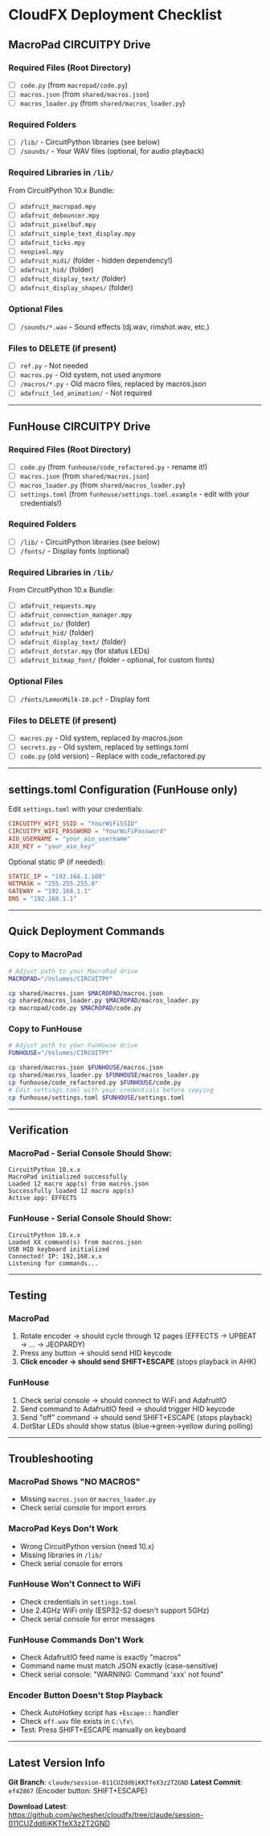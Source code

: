 # CloudFX Deployment Checklist

## MacroPad CIRCUITPY Drive

### Required Files (Root Directory)
- [ ] `code.py` (from `macropad/code.py`)
- [ ] `macros.json` (from `shared/macros.json`)
- [ ] `macros_loader.py` (from `shared/macros_loader.py`)

### Required Folders
- [ ] `/lib/` - CircuitPython libraries (see below)
- [ ] `/sounds/` - Your WAV files (optional, for audio playback)

### Required Libraries in `/lib/`
From CircuitPython 10.x Bundle:
- [ ] `adafruit_macropad.mpy`
- [ ] `adafruit_debouncer.mpy`
- [ ] `adafruit_pixelbuf.mpy`
- [ ] `adafruit_simple_text_display.mpy`
- [ ] `adafruit_ticks.mpy`
- [ ] `neopixel.mpy`
- [ ] `adafruit_midi/` (folder - hidden dependency!)
- [ ] `adafruit_hid/` (folder)
- [ ] `adafruit_display_text/` (folder)
- [ ] `adafruit_display_shapes/` (folder)

### Optional Files
- [ ] `/sounds/*.wav` - Sound effects (dj.wav, rimshot.wav, etc.)

### Files to DELETE (if present)
- [ ] `ref.py` - Not needed
- [ ] `macros.py` - Old system, not used anymore
- [ ] `/macros/*.py` - Old macro files, replaced by macros.json
- [ ] `adafruit_led_animation/` - Not required

---

## FunHouse CIRCUITPY Drive

### Required Files (Root Directory)
- [ ] `code.py` (from `funhouse/code_refactored.py` - rename it!)
- [ ] `macros.json` (from `shared/macros.json`)
- [ ] `macros_loader.py` (from `shared/macros_loader.py`)
- [ ] `settings.toml` (from `funhouse/settings.toml.example` - edit with your credentials!)

### Required Folders
- [ ] `/lib/` - CircuitPython libraries (see below)
- [ ] `/fonts/` - Display fonts (optional)

### Required Libraries in `/lib/`
From CircuitPython 10.x Bundle:
- [ ] `adafruit_requests.mpy`
- [ ] `adafruit_connection_manager.mpy`
- [ ] `adafruit_io/` (folder)
- [ ] `adafruit_hid/` (folder)
- [ ] `adafruit_display_text/` (folder)
- [ ] `adafruit_dotstar.mpy` (for status LEDs)
- [ ] `adafruit_bitmap_font/` (folder - optional, for custom fonts)

### Optional Files
- [ ] `/fonts/LemonMilk-10.pcf` - Display font

### Files to DELETE (if present)
- [ ] `macros.py` - Old system, replaced by macros.json
- [ ] `secrets.py` - Old system, replaced by settings.toml
- [ ] `code.py` (old version) - Replace with code_refactored.py

---

## settings.toml Configuration (FunHouse only)

Edit `settings.toml` with your credentials:

```toml
CIRCUITPY_WIFI_SSID = "YourWiFiSSID"
CIRCUITPY_WIFI_PASSWORD = "YourWiFiPassword"
AIO_USERNAME = "your_aio_username"
AIO_KEY = "your_aio_key"
```

Optional static IP (if needed):
```toml
STATIC_IP = "192.168.1.100"
NETMASK = "255.255.255.0"
GATEWAY = "192.168.1.1"
DNS = "192.168.1.1"
```

---

## Quick Deployment Commands

### Copy to MacroPad
```bash
# Adjust path to your MacroPad drive
MACROPAD="/Volumes/CIRCUITPY"

cp shared/macros.json $MACROPAD/macros.json
cp shared/macros_loader.py $MACROPAD/macros_loader.py
cp macropad/code.py $MACROPAD/code.py
```

### Copy to FunHouse
```bash
# Adjust path to your FunHouse drive
FUNHOUSE="/Volumes/CIRCUITPY"

cp shared/macros.json $FUNHOUSE/macros.json
cp shared/macros_loader.py $FUNHOUSE/macros_loader.py
cp funhouse/code_refactored.py $FUNHOUSE/code.py
# Edit settings.toml with your credentials before copying
cp funhouse/settings.toml $FUNHOUSE/settings.toml
```

---

## Verification

### MacroPad - Serial Console Should Show:
```
CircuitPython 10.x.x
MacroPad initialized successfully
Loaded 12 macro app(s) from macros.json
Successfully loaded 12 macro app(s)
Active app: EFFECTS
```

### FunHouse - Serial Console Should Show:
```
CircuitPython 10.x.x
Loaded XX command(s) from macros.json
USB HID keyboard initialized
Connected! IP: 192.168.x.x
Listening for commands...
```

---

## Testing

### MacroPad
1. Rotate encoder → should cycle through 12 pages (EFFECTS → UPBEAT → ... → JEOPARDY)
2. Press any button → should send HID keycode
3. **Click encoder → should send SHIFT+ESCAPE** (stops playback in AHK)

### FunHouse
1. Check serial console → should connect to WiFi and AdafruitIO
2. Send command to AdafruitIO feed → should trigger HID keycode
3. Send "off" command → should send SHIFT+ESCAPE (stops playback)
4. DotStar LEDs should show status (blue→green→yellow during polling)

---

## Troubleshooting

### MacroPad Shows "NO MACROS"
- Missing `macros.json` or `macros_loader.py`
- Check serial console for import errors

### MacroPad Keys Don't Work
- Wrong CircuitPython version (need 10.x)
- Missing libraries in `/lib/`
- Check serial console for errors

### FunHouse Won't Connect to WiFi
- Check credentials in `settings.toml`
- Use 2.4GHz WiFi only (ESP32-S2 doesn't support 5GHz)
- Check serial console for error messages

### FunHouse Commands Don't Work
- Check AdafruitIO feed name is exactly "macros"
- Command name must match JSON exactly (case-sensitive)
- Check serial console: "WARNING: Command 'xxx' not found"

### Encoder Button Doesn't Stop Playback
- Check AutoHotkey script has `+Escape::` handler
- Check `off.wav` file exists in `C:\fx\`
- Test: Press SHIFT+ESCAPE manually on keyboard

---

## Latest Version Info

**Git Branch**: `claude/session-011CUZdd6iKKTfeX3z2T2GND`
**Latest Commit**: `ef42867` (Encoder button: SHIFT+ESCAPE)

**Download Latest**:
https://github.com/wchesher/cloudfx/tree/claude/session-011CUZdd6iKKTfeX3z2T2GND
